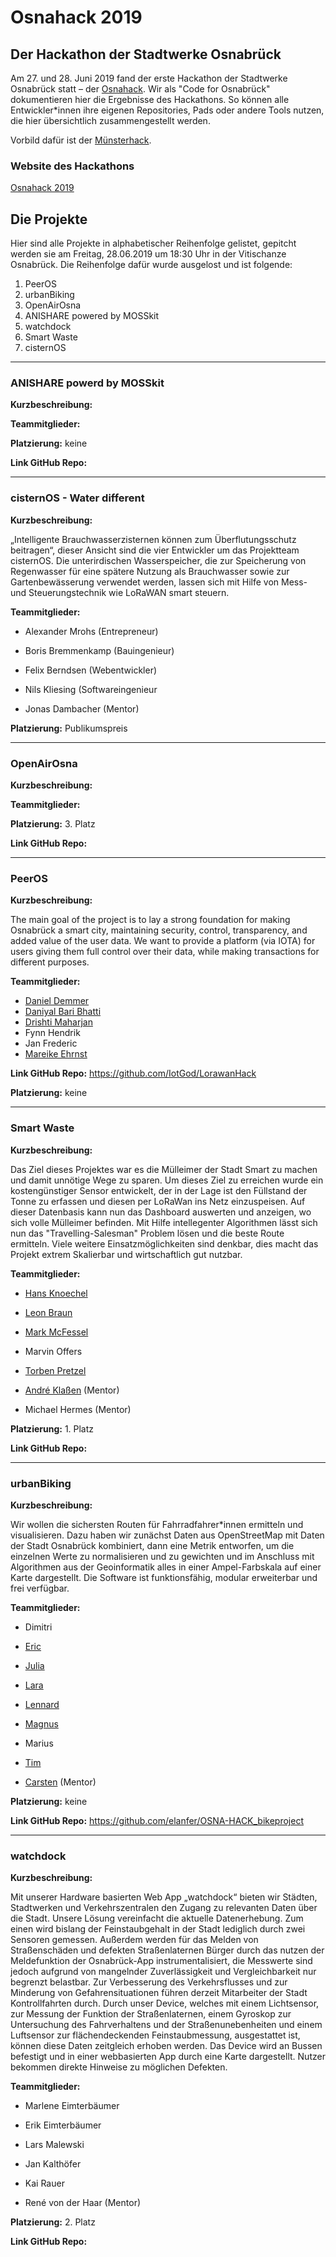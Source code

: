 # Osnahack 2019
## Der Hackathon der Stadtwerke Osnabrück

Am 27. und 28. Juni 2019 fand der erste Hackathon der Stadtwerke Osnabrück statt – der [Osnahack](https://www.osnahack.de). Wir als "Code for Osnabrück" dokumentieren hier die Ergebnisse des Hackathons. So können alle Entwickler*innen ihre eigenen Repositories, Pads oder andere Tools nutzen, die hier übersichtlich zusammengestellt werden.


Vorbild dafür ist der [Münsterhack](https://github.com/codeformuenster/muensterhack/blob/master/2018.md).


### Website des Hackathons

[Osnahack 2019](https://www.osnahack.de)


## Die Projekte

Hier sind alle Projekte in alphabetischer Reihenfolge gelistet, gepitcht werden sie am Freitag, 28.06.2019 um 18:30 Uhr in der Vitischanze Osnabrück. Die Reihenfolge dafür wurde ausgelost und ist folgende:

1. PeerOS
2. urbanBiking
3. OpenAirOsna
4. ANISHARE powered by MOSSkit
5. watchdock
6. Smart Waste
7. cisternOS


---

### ANISHARE powerd by MOSSkit

**Kurzbeschreibung:**

**Teammitglieder:**

**Platzierung:** keine

**Link GitHub Repo:**


---

### cisternOS - Water different

**Kurzbeschreibung:**

„Intelligente Brauchwasserzisternen können zum Überflutungsschutz beitragen“, dieser Ansicht sind die vier Entwickler um das Projektteam cisternOS. Die unterirdischen Wasserspeicher, die zur Speicherung von Regenwasser für eine spätere Nutzung als Brauchwasser sowie zur Gartenbewässerung verwendet werden, lassen sich mit Hilfe von Mess- und Steuerungstechnik wie LoRaWAN smart steuern.


**Teammitglieder:**

* Alexander Mrohs (Entrepreneur)
* Boris Bremmenkamp (Bauingenieur)
* Felix Berndsen (Webentwickler)
* Nils Kliesing (Softwareingenieur


* Jonas Dambacher (Mentor)


**Platzierung:** Publikumspreis

---

### OpenAirOsna

**Kurzbeschreibung:**

**Teammitglieder:**

**Platzierung:** 3. Platz

**Link GitHub Repo:**


---

### PeerOS

**Kurzbeschreibung:**

The main goal of the project is to lay a strong foundation for making Osnabrück a smart city,  maintaining security, control, transparency, and added value of the user data. We want to provide a platform (via IOTA) for users giving them full control over their data, while making transactions for different purposes.


**Teammitglieder:**

* [Daniel Demmer](https://github.com/IotGod)
* [Daniyal Bari Bhatti](https://github.com/daniyal-bari)
* [Drishti Maharjan](https://github.com/ohwhatafool)
* Fynn Hendrik
* Jan Frederic
* [Mareike Ehrnst](https://github.com/Mareiky)


**Link GitHub Repo:** https://github.com/IotGod/LorawanHack

**Platzierung:** keine

---

### Smart Waste

**Kurzbeschreibung:**

Das Ziel dieses Projektes war es die Mülleimer der Stadt Smart zu machen und damit unnötige Wege zu sparen. Um dieses Ziel zu erreichen wurde ein kostengünstiger Sensor entwickelt, der in der Lage ist den Füllstand der Tonne zu erfassen und diesen per LoRaWan ins Netz einzuspeisen. Auf dieser Datenbasis kann nun das Dashboard auswerten und anzeigen, wo sich volle Mülleimer befinden. Mit Hilfe intellegenter Algorithmen lässt sich nun das "Travelling-Salesman" Problem lösen und die beste Route ermitteln. Viele weitere Einsatzmöglichkeiten sind denkbar, dies macht das Projekt extrem Skalierbar und wirtschaftlich gut nutzbar.


**Teammitglieder:**

* [Hans Knoechel](https://github.com/hansemannn)
* [Leon Braun](https://github.com/OBrown92)
* [Mark McFessel](https://github.com/McFiesl)
* Marvin Offers
* [Torben Pretzel](https://github.com/tpretzel)


* [André Klaßen](https://github.com/aklassen) (Mentor)
* Michael Hermes (Mentor)

**Platzierung:** 1. Platz

**Link GitHub Repo:**


---

### urbanBiking

**Kurzbeschreibung:**
 
Wir wollen die sichersten Routen für Fahrradfahrer*innen ermitteln und visualisieren. Dazu haben wir zunächst Daten aus OpenStreetMap mit Daten der Stadt Osnabrück kombiniert, dann eine Metrik entworfen, um die einzelnen Werte zu normalisieren und zu gewichten und im Anschluss mit Algorithmen aus der Geoinformatik alles in einer Ampel-Farbskala auf einer Karte dargestellt. Die Software ist funktionsfähig, modular erweiterbar und frei verfügbar.

**Teammitglieder:**

* Dimitri
* [Eric](https://github.com/joliyea)
* [Julia](https://github.com/joliyea)
* [Lara](https://github.com/LaraThiele)
* [Lennard](https://github.com/lennardVK)
* [Magnus](https://github.com/m-schieder)
* Marius
* [Tim](https://github.com/TimKlausmeyer)


* [Carsten](https://github.com/c-s-n) (Mentor)


**Platzierung:** keine

**Link GitHub Repo:** https://github.com/elanfer/OSNA-HACK_bikeproject


---

### watchdock

**Kurzbeschreibung:**

Mit unserer Hardware basierten Web App „watchdock“ bieten wir Städten, Stadtwerken und Verkehrszentralen den Zugang zu relevanten Daten über die Stadt. Unsere Lösung vereinfacht die aktuelle Datenerhebung. Zum einen wird bislang der Feinstaubgehalt in der Stadt lediglich durch zwei Sensoren gemessen. Außerdem werden für das Melden von Straßenschäden und defekten Straßenlaternen Bürger durch das nutzen der Meldefunktion der Osnabrück-App instrumentalisiert, die Messwerte sind jedoch aufgrund von mangelnder Zuverlässigkeit und Vergleichbarkeit nur begrenzt belastbar. Zur Verbesserung des Verkehrsflusses und zur Minderung von Gefahrensituationen führen derzeit Mitarbeiter der Stadt Kontrollfahrten durch.
Durch unser Device, welches mit einem Lichtsensor, zur Messung der Funktion der Straßenlaternen, einem Gyroskop zur Untersuchung des Fahrverhaltens und der Straßenunebenheiten und einem Luftsensor zur flächendeckenden Feinstaubmessung, ausgestattet ist, können diese Daten zeitgleich erhoben werden. Das Device wird an Bussen befestigt und in einer webbasierten App durch eine Karte dargestellt. Nutzer bekommen direkte Hinweise zu möglichen Defekten.

**Teammitglieder:**
* Marlene Eimterbäumer
* Erik Eimterbäumer
* Lars Malewski
* Jan Kalthöfer
* Kai Rauer

* René von der Haar (Mentor)

**Platzierung:** 2. Platz

**Link GitHub Repo:**

